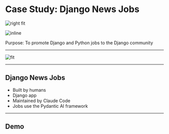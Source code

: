 # Case Study: Django News Jobs

![right fit](screenshots/django-news-jobs.png)

![inline](qrcodes/jobs-django-news.png)

Purpose: To promote Django and Python jobs to the Django community

---

![fit](screenshots/django-news-jobs.png)

---

## Django News Jobs

- Built by humans
- Django app
- Maintained by Claude Code
- Jobs use the Pydantic AI framework

---

## Demo
